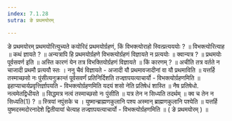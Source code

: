 ```yaml
---
index: 7.1.28
sutra: ङे प्रथमयोरम्

---
```

 ङे प्रथमयोरम् प्रथमयोरित्युच्यते कयोरिदं प्रथमयोर्ग्रहणं, किं विभक्त्योराहो स्वित्प्रत्यययोः ? ॥ विभक्त्योरित्याह ॥ कथं ज्ञायते ? ॥ अन्यत्रापि हि प्रथमयोर्ग्रहणे विभक्त्योर्ग्रहणं विज्ञायते न प्रत्ययोः ॥ क्वान्यत्र ? ॥ प्रथमयोः पूर्वसवर्ण इति ॥ अस्ति कारणं येन तत्र विभक्तियोर्ग्रहणं विज्ञायते ॥ किं कारणम् ? ॥ अचीति तत्र वर्तते न चाजादी प्रथमौ प्रत्ययौ स्तः । ननु चैवं विज्ञायते - अजादी यौ प्रथमावजादीनां वा यौ प्रथमाविति ॥ यत्तर्हि तस्माच्छसो नः पुंसीत्यनुक्रान्तं पूर्वसवर्णं प्रतिनिर्दिशति तज्ज्ञापयत्याचार्यो - विभक्त्योर्ग्रहणमिति ॥ इहाप्याचार्यप्रवृत्तिर्ज्ञापयति  - विभक्त्योर्ग्रहणमिति यदयं शसो नेति प्रतिषेधं शास्ति ॥ नैष प्रतिषेधो. नत्वमेतद्विधीयते ॥ सिद्धमत्र नत्वं तस्माच्छसो नः पुंसीति ॥ यत्र तेन न सिध्यति तदर्थम् ॥ क्व च तेन न सिध्यति(1) ? ॥ स्त्रियां नपुंसके च । युष्मान्ब्राह्मणकुलानि पश्य अस्मान् ब्राह्मणकुलानि पश्येति ॥ यत्तर्हि युष्मदस्मदोरनादेशे द्वितीयायां चेत्याह तज्ज्ञापयत्याचार्यो - विभक्त्योर्ग्रहणमिति ॥ ( ङे प्रथमयोरम् ) ॥ 